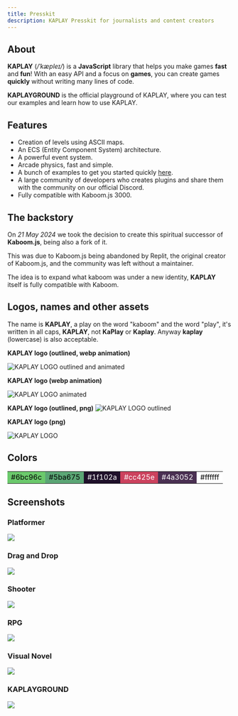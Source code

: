 ```yaml
---
title: Presskit
description: KAPLAY Presskit for journalists and content creators
---
```


## About

**KAPLAY** (_/ˈkæpleɪ/_) is a **JavaScript** library that helps you make games **fast** and **fun**! With an
easy API and a focus on **games**, you can create games **quickly** without writing many lines of code.

**KAPLAYGROUND** is the official playground of KAPLAY, where you can test our examples and learn how to use KAPLAY.

## Features

- Creation of levels using ASCII maps.
- An ECS (Entity Component System) architecture.
- A powerful event system.
- Arcade physics, fast and simple.
- A bunch of examples to get you started quickly [here](https://play.kaplayjs.com).
- A large community of developers who creates plugins and share them with the community on our official Discord.
- Fully compatible with Kaboom.js 3000.

## The backstory

On _21 May 2024_ we took the decision to create this spiritual successor of
**Kaboom.js**, being also a fork of it.

This was due to Kaboom.js being abandoned by Replit, the original creator of
Kaboom.js, and the community was left without a maintainer.

The idea is to expand what kaboom was under a new identity, **KAPLAY** itself is
fully compatible with Kaboom.

## Logos, names and other assets

The name is **KAPLAY**, a play on the word "kaboom" and the word "play", it's
written in all caps, **KAPLAY**, not **KaPlay** or **Kaplay**. Anyway **kaplay** (lowercase) is also acceptable.

**KAPLAY logo (outlined, webp animation)**

![KAPLAY LOGO outlined and animated](../assets/kaplay-o.webp)

**KAPLAY logo (webp animation)**

![KAPLAY LOGO animated](../assets/kaplay.webp)

**KAPLAY logo (outlined, png)**
![KAPLAY LOGO outlined](../assets/kaplay-o.png)

**KAPLAY logo (png)**

![KAPLAY LOGO](../assets/kaplay.png)

## Colors

<table>
  <tr class="flex flex-col text-center lg:flex-row">
    <td class="w-20" style="background-color: #6bc96c; color: #000000;">#6bc96c</td>
    <td class="w-20" style="background-color: #5ba675; color: #000000;">#5ba675</td>
    <td class="w-20" style="background-color: #1f102a; color: #ffffff;">#1f102a</td>
    <td class="w-20" style="background-color: #cc425e; color: #ffffff;">#cc425e</td>
    <td class="w-20" style="background-color: #4a3052; color: #ffffff;">#4a3052</td>
    <td class="w-20" style="background-color: #ffffff; color: #000000;">#ffffff</td>
  </tr>
</table>

## Screenshots

### Platformer

![](../assets/2024-06-10-15-51-54.png)

### Drag and Drop

![](../assets/2024-06-10-15-48-20.png)

### Shooter

![](../assets/2024-06-10-15-53-05.png)

### RPG

![](../assets/2024-06-10-15-53-26.png)

### Visual Novel

![](../assets/2024-06-10-15-55-16.png)

### KAPLAYGROUND

![](../assets/2024-06-10-15-56-25.png)

